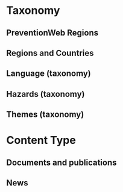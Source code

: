 
# Taxonomy

## PreventionWeb Regions

## Regions and Countries

## Language (taxonomy)

## Hazards (taxonomy)

## Themes (taxonomy)


# Content Type

## Documents and publications

## News
